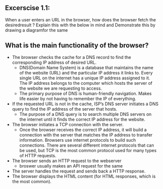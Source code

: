 Excerscise 1.1:
---------------------------------------------------------------------------------------------------------------------------------------
When a user enters an URL in the browser, how does the browser fetch the desiredresult ? Explain this with the below in mind and Demonstrate this by drawing a diagramfor the same

What is the main functionality of the browser?
----------------------------------------------------------------------
   - The browser checks the cache for a DNS record to find the corresponding IP address of desired URL.
      - DNS(Domain Name System) is a database that maintains the name of the website (URL) and the particular IP address it links to. Every single URL on the internet has a unique IP address assigned to it. The IP address belongs to the computer which hosts the server of the website we are requesting to access.
      - The primary purpose of DNS is human-friendly navigation. Makes life easier by not having to remember the IP of everything.
   - If the requested URL is not in the cache, ISP’s DNS server initiates a DNS query to find the IP address of the server that hosts.
      - The purpose of a DNS query is to search multiple DNS servers on the internet until it finds the correct IP address for the website.
   - The browser initiates a TCP connection with the server.
      - Once the browser receives the correct IP address, it will build a connection with the server that matches the IP address to transfer information. Browsers use internet protocols to build such connections. There are several different internet protocols that can be used, but TCP is the most common protocol used for many types of HTTP requests.
   - The browser sends an HTTP request to the webserver
      - broswer usually makes an API request for the same
   - The server handles the request and sends back a HTTP response.
   - The browser displays the HTML content (for HTML responses, which is the most common).
